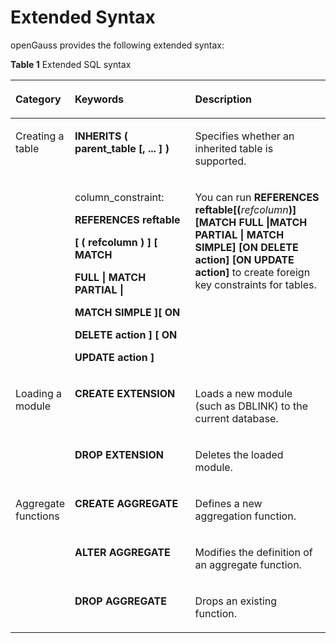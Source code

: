# Extended Syntax<a name="EN-US_TOPIC_0289900434"></a>

openGauss provides the following extended syntax:

**Table  1**  Extended SQL syntax

<a name="en-us_topic_0283137193_en-us_topic_0237122204_en-us_topic_0075052788_table20737187114943"></a>
<table><thead align="left"><tr id="en-us_topic_0283137193_en-us_topic_0237122204_en-us_topic_0075052788_row41283781114943"><th class="cellrowborder" valign="top" width="13.600000000000001%" id="mcps1.2.4.1.1"><p id="en-us_topic_0283137193_en-us_topic_0237122204_en-us_topic_0075052788_p11512152114943"><a name="en-us_topic_0283137193_en-us_topic_0237122204_en-us_topic_0075052788_p11512152114943"></a><a name="en-us_topic_0283137193_en-us_topic_0237122204_en-us_topic_0075052788_p11512152114943"></a>Category</p>
</th>
<th class="cellrowborder" valign="top" width="40.660000000000004%" id="mcps1.2.4.1.2"><p id="en-us_topic_0283137193_en-us_topic_0237122204_en-us_topic_0075052788_p60069106114943"><a name="en-us_topic_0283137193_en-us_topic_0237122204_en-us_topic_0075052788_p60069106114943"></a><a name="en-us_topic_0283137193_en-us_topic_0237122204_en-us_topic_0075052788_p60069106114943"></a>Keywords</p>
</th>
<th class="cellrowborder" valign="top" width="45.739999999999995%" id="mcps1.2.4.1.3"><p id="en-us_topic_0283137193_en-us_topic_0237122204_en-us_topic_0075052788_p33759437114943"><a name="en-us_topic_0283137193_en-us_topic_0237122204_en-us_topic_0075052788_p33759437114943"></a><a name="en-us_topic_0283137193_en-us_topic_0237122204_en-us_topic_0075052788_p33759437114943"></a>Description</p>
</th>
</tr>
</thead>
<tbody><tr id="en-us_topic_0283137193_en-us_topic_0237122204_en-us_topic_0075052788_row4817543115488"><td class="cellrowborder" rowspan="2" valign="top" width="13.600000000000001%" headers="mcps1.2.4.1.1 "><p id="en-us_topic_0283137193_p3978173725318"><a name="en-us_topic_0283137193_p3978173725318"></a><a name="en-us_topic_0283137193_p3978173725318"></a>Creating a table</p>
</td>
<td class="cellrowborder" valign="top" width="40.660000000000004%" headers="mcps1.2.4.1.2 "><p id="en-us_topic_0283137193_en-us_topic_0237122204_en-us_topic_0075052788_p15004500154828"><a name="en-us_topic_0283137193_en-us_topic_0237122204_en-us_topic_0075052788_p15004500154828"></a><a name="en-us_topic_0283137193_en-us_topic_0237122204_en-us_topic_0075052788_p15004500154828"></a><strong id="en-us_topic_0283137193_en-us_topic_0237122204_en-us_topic_0075052788_b822773154828"><a name="en-us_topic_0283137193_en-us_topic_0237122204_en-us_topic_0075052788_b822773154828"></a><a name="en-us_topic_0283137193_en-us_topic_0237122204_en-us_topic_0075052788_b822773154828"></a>INHERITS ( parent_table [, ... ] )</strong></p>
</td>
<td class="cellrowborder" valign="top" width="45.739999999999995%" headers="mcps1.2.4.1.3 "><p id="en-us_topic_0283137193_en-us_topic_0237122204_en-us_topic_0075052788_p3211661115488"><a name="en-us_topic_0283137193_en-us_topic_0237122204_en-us_topic_0075052788_p3211661115488"></a><a name="en-us_topic_0283137193_en-us_topic_0237122204_en-us_topic_0075052788_p3211661115488"></a>Specifies whether an inherited table is supported.</p>
</td>
</tr>
<tr id="en-us_topic_0283137193_en-us_topic_0237122204_en-us_topic_0075052788_row9961472105052"><td class="cellrowborder" valign="top" headers="mcps1.2.4.1.1 "><p id="p141025671220"><a name="p141025671220"></a><a name="p141025671220"></a>column_constraint:</p>
<p id="p341035641215"><a name="p341035641215"></a><a name="p341035641215"></a><strong id="b1883161111319"><a name="b1883161111319"></a><a name="b1883161111319"></a>REFERENCES reftable</strong></p>
<p id="p12410185617128"><a name="p12410185617128"></a><a name="p12410185617128"></a><strong id="b290261191317"><a name="b290261191317"></a><a name="b290261191317"></a>[ ( refcolumn ) ] [ MATCH</strong></p>
<p id="p3410155651211"><a name="p3410155651211"></a><a name="p3410155651211"></a><strong id="b2926131171315"><a name="b2926131171315"></a><a name="b2926131171315"></a>FULL | MATCH PARTIAL |</strong></p>
<p id="p14410165612122"><a name="p14410165612122"></a><a name="p14410165612122"></a><strong id="b49282114139"><a name="b49282114139"></a><a name="b49282114139"></a>MATCH SIMPLE ][ ON</strong></p>
<p id="p14101856141217"><a name="p14101856141217"></a><a name="p14101856141217"></a><strong id="b6929131191316"><a name="b6929131191316"></a><a name="b6929131191316"></a>DELETE action ] [ ON</strong></p>
<p id="p14410956131219"><a name="p14410956131219"></a><a name="p14410956131219"></a><strong id="b3932111141316"><a name="b3932111141316"></a><a name="b3932111141316"></a>UPDATE action ]</strong></p>
</td>
<td class="cellrowborder" valign="top" headers="mcps1.2.4.1.2 "><p id="p12950182813132"><a name="p12950182813132"></a><a name="p12950182813132"></a>You can run <strong id="b41801819816"><a name="b41801819816"></a><a name="b41801819816"></a>REFERENCES reftable[(</strong><em id="i022215236115"><a name="i022215236115"></a><a name="i022215236115"></a>refcolumn</em><strong id="b1617116371716"><a name="b1617116371716"></a><a name="b1617116371716"></a>)] [MATCH FULL |MATCH PARTIAL | MATCH SIMPLE] [ON DELETE action] [ON UPDATE action]</strong> to create foreign key constraints for tables.</p>
</td>
</tr>
<tr id="en-us_topic_0283137193_en-us_topic_0237122204_en-us_topic_0075052788_row35399482114943"><td class="cellrowborder" rowspan="2" valign="top" width="13.600000000000001%" headers="mcps1.2.4.1.1 "><p id="en-us_topic_0283137193_en-us_topic_0237122204_en-us_topic_0075052788_p44996316142820"><a name="en-us_topic_0283137193_en-us_topic_0237122204_en-us_topic_0075052788_p44996316142820"></a><a name="en-us_topic_0283137193_en-us_topic_0237122204_en-us_topic_0075052788_p44996316142820"></a>Loading a module</p>
</td>
<td class="cellrowborder" valign="top" width="40.660000000000004%" headers="mcps1.2.4.1.2 "><p id="en-us_topic_0283137193_en-us_topic_0237122204_en-us_topic_0075052788_p20822959142820"><a name="en-us_topic_0283137193_en-us_topic_0237122204_en-us_topic_0075052788_p20822959142820"></a><a name="en-us_topic_0283137193_en-us_topic_0237122204_en-us_topic_0075052788_p20822959142820"></a><strong id="en-us_topic_0283137193_en-us_topic_0237122204_en-us_topic_0075052788_b53188904142820"><a name="en-us_topic_0283137193_en-us_topic_0237122204_en-us_topic_0075052788_b53188904142820"></a><a name="en-us_topic_0283137193_en-us_topic_0237122204_en-us_topic_0075052788_b53188904142820"></a>CREATE EXTENSION</strong></p>
</td>
<td class="cellrowborder" valign="top" width="45.739999999999995%" headers="mcps1.2.4.1.3 "><p id="en-us_topic_0283137193_en-us_topic_0237122204_en-us_topic_0075052788_p13333950142820"><a name="en-us_topic_0283137193_en-us_topic_0237122204_en-us_topic_0075052788_p13333950142820"></a><a name="en-us_topic_0283137193_en-us_topic_0237122204_en-us_topic_0075052788_p13333950142820"></a>Loads a new module (such as DBLINK) to the current database.</p>
</td>
</tr>
<tr id="en-us_topic_0283137193_en-us_topic_0237122204_en-us_topic_0075052788_row45377207114943"><td class="cellrowborder" valign="top" headers="mcps1.2.4.1.1 "><p id="en-us_topic_0283137193_en-us_topic_0237122204_en-us_topic_0075052788_p63915288142820"><a name="en-us_topic_0283137193_en-us_topic_0237122204_en-us_topic_0075052788_p63915288142820"></a><a name="en-us_topic_0283137193_en-us_topic_0237122204_en-us_topic_0075052788_p63915288142820"></a><strong id="en-us_topic_0283137193_en-us_topic_0237122204_en-us_topic_0075052788_b38366683142820"><a name="en-us_topic_0283137193_en-us_topic_0237122204_en-us_topic_0075052788_b38366683142820"></a><a name="en-us_topic_0283137193_en-us_topic_0237122204_en-us_topic_0075052788_b38366683142820"></a>DROP EXTENSION</strong></p>
</td>
<td class="cellrowborder" valign="top" headers="mcps1.2.4.1.2 "><p id="en-us_topic_0283137193_en-us_topic_0237122204_en-us_topic_0075052788_p20693622142820"><a name="en-us_topic_0283137193_en-us_topic_0237122204_en-us_topic_0075052788_p20693622142820"></a><a name="en-us_topic_0283137193_en-us_topic_0237122204_en-us_topic_0075052788_p20693622142820"></a>Deletes the loaded module.</p>
</td>
</tr>
<tr id="en-us_topic_0283137193_en-us_topic_0237122204_en-us_topic_0075052788_row61995526114943"><td class="cellrowborder" rowspan="3" valign="top" width="13.600000000000001%" headers="mcps1.2.4.1.1 "><p id="en-us_topic_0283137193_en-us_topic_0237122204_en-us_topic_0075052788_p24769162163319"><a name="en-us_topic_0283137193_en-us_topic_0237122204_en-us_topic_0075052788_p24769162163319"></a><a name="en-us_topic_0283137193_en-us_topic_0237122204_en-us_topic_0075052788_p24769162163319"></a>Aggregate functions</p>
</td>
<td class="cellrowborder" valign="top" width="40.660000000000004%" headers="mcps1.2.4.1.2 "><p id="en-us_topic_0283137193_en-us_topic_0237122204_en-us_topic_0075052788_p60145115163319"><a name="en-us_topic_0283137193_en-us_topic_0237122204_en-us_topic_0075052788_p60145115163319"></a><a name="en-us_topic_0283137193_en-us_topic_0237122204_en-us_topic_0075052788_p60145115163319"></a><strong id="en-us_topic_0283137193_en-us_topic_0237122204_en-us_topic_0075052788_b4435127163319"><a name="en-us_topic_0283137193_en-us_topic_0237122204_en-us_topic_0075052788_b4435127163319"></a><a name="en-us_topic_0283137193_en-us_topic_0237122204_en-us_topic_0075052788_b4435127163319"></a>CREATE AGGREGATE</strong></p>
</td>
<td class="cellrowborder" valign="top" width="45.739999999999995%" headers="mcps1.2.4.1.3 "><p id="en-us_topic_0283137193_en-us_topic_0237122204_en-us_topic_0075052788_p23701020163319"><a name="en-us_topic_0283137193_en-us_topic_0237122204_en-us_topic_0075052788_p23701020163319"></a><a name="en-us_topic_0283137193_en-us_topic_0237122204_en-us_topic_0075052788_p23701020163319"></a>Defines a new aggregation function.</p>
</td>
</tr>
<tr id="en-us_topic_0283137193_en-us_topic_0237122204_en-us_topic_0075052788_row18853009114943"><td class="cellrowborder" valign="top" headers="mcps1.2.4.1.1 "><p id="en-us_topic_0283137193_en-us_topic_0237122204_en-us_topic_0075052788_p33298692163319"><a name="en-us_topic_0283137193_en-us_topic_0237122204_en-us_topic_0075052788_p33298692163319"></a><a name="en-us_topic_0283137193_en-us_topic_0237122204_en-us_topic_0075052788_p33298692163319"></a><strong id="en-us_topic_0283137193_en-us_topic_0237122204_en-us_topic_0075052788_b31252773163319"><a name="en-us_topic_0283137193_en-us_topic_0237122204_en-us_topic_0075052788_b31252773163319"></a><a name="en-us_topic_0283137193_en-us_topic_0237122204_en-us_topic_0075052788_b31252773163319"></a>ALTER AGGREGATE</strong></p>
</td>
<td class="cellrowborder" valign="top" headers="mcps1.2.4.1.2 "><p id="en-us_topic_0283137193_en-us_topic_0237122204_en-us_topic_0075052788_p48446667163319"><a name="en-us_topic_0283137193_en-us_topic_0237122204_en-us_topic_0075052788_p48446667163319"></a><a name="en-us_topic_0283137193_en-us_topic_0237122204_en-us_topic_0075052788_p48446667163319"></a>Modifies the definition of an aggregate function.</p>
</td>
</tr>
<tr id="en-us_topic_0283137193_en-us_topic_0237122204_en-us_topic_0075052788_row51713511114943"><td class="cellrowborder" valign="top" headers="mcps1.2.4.1.1 "><p id="en-us_topic_0283137193_en-us_topic_0237122204_en-us_topic_0075052788_p10640564163319"><a name="en-us_topic_0283137193_en-us_topic_0237122204_en-us_topic_0075052788_p10640564163319"></a><a name="en-us_topic_0283137193_en-us_topic_0237122204_en-us_topic_0075052788_p10640564163319"></a><strong id="en-us_topic_0283137193_en-us_topic_0237122204_en-us_topic_0075052788_b28656218163319"><a name="en-us_topic_0283137193_en-us_topic_0237122204_en-us_topic_0075052788_b28656218163319"></a><a name="en-us_topic_0283137193_en-us_topic_0237122204_en-us_topic_0075052788_b28656218163319"></a>DROP AGGREGATE</strong></p>
</td>
<td class="cellrowborder" valign="top" headers="mcps1.2.4.1.2 "><p id="en-us_topic_0283137193_en-us_topic_0237122204_en-us_topic_0075052788_p39452355163319"><a name="en-us_topic_0283137193_en-us_topic_0237122204_en-us_topic_0075052788_p39452355163319"></a><a name="en-us_topic_0283137193_en-us_topic_0237122204_en-us_topic_0075052788_p39452355163319"></a>Drops an existing function.</p>
</td>
</tr>
</tbody>
</table>

